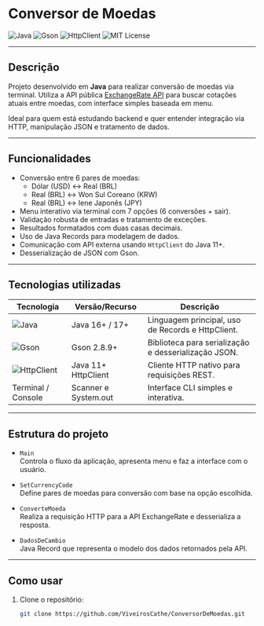 # Conversor de Moedas

![Java](https://img.shields.io/badge/Java-17+-blue.svg)
![Gson](https://img.shields.io/badge/Gson-2.8.9-green.svg)
![HttpClient](https://img.shields.io/badge/HttpClient-Java11+-brightgreen.svg)
![MIT License](https://img.shields.io/badge/License-MIT-yellow.svg)

---

## Descrição

Projeto desenvolvido em **Java** para realizar conversão de moedas via terminal. Utiliza a API pública [ExchangeRate API](https://www.exchangerate-api.com) para buscar cotações atuais entre moedas, com interface simples baseada em menu.

Ideal para quem está estudando backend e quer entender integração via HTTP, manipulação JSON e tratamento de dados.

---

## Funcionalidades

- Conversão entre 6 pares de moedas:
  - Dólar (USD) ↔ Real (BRL)
  - Real (BRL) ↔ Won Sul Coreano (KRW)
  - Real (BRL) ↔ Iene Japonês (JPY)
- Menu interativo via terminal com 7 opções (6 conversões + sair).
- Validação robusta de entradas e tratamento de exceções.
- Resultados formatados com duas casas decimais.
- Uso de Java Records para modelagem de dados.
- Comunicação com API externa usando `HttpClient` do Java 11+.
- Desserialização de JSON com Gson.

---

## Tecnologias utilizadas

| Tecnologia           | Versão/Recurso          | Descrição                                    |
|---------------------|------------------------|----------------------------------------------|
| ![Java](https://img.shields.io/badge/Java-17+-blue.svg)          | Java 16+ / 17+           | Linguagem principal, uso de Records e HttpClient.  |
| ![Gson](https://img.shields.io/badge/Gson-2.8.9-green.svg)         | Gson 2.8.9+              | Biblioteca para serialização e desserialização JSON. |
| ![HttpClient](https://img.shields.io/badge/HttpClient-Java11+-brightgreen.svg) | Java 11+ HttpClient       | Cliente HTTP nativo para requisições REST.            |
| Terminal / Console   | Scanner e System.out    | Interface CLI simples e interativa.           |

---

## Estrutura do projeto

- `Main`  
  Controla o fluxo da aplicação, apresenta menu e faz a interface com o usuário.

- `SetCurrencyCode`  
  Define pares de moedas para conversão com base na opção escolhida.

- `ConverteMoeda`  
  Realiza a requisição HTTP para a API ExchangeRate e desserializa a resposta.

- `DadosDeCambio`  
  Java Record que representa o modelo dos dados retornados pela API.

---

## Como usar

1. Clone o repositório:
   ```bash
   git clone https://github.com/ViveirosCathe/ConversorDeMoedas.git
